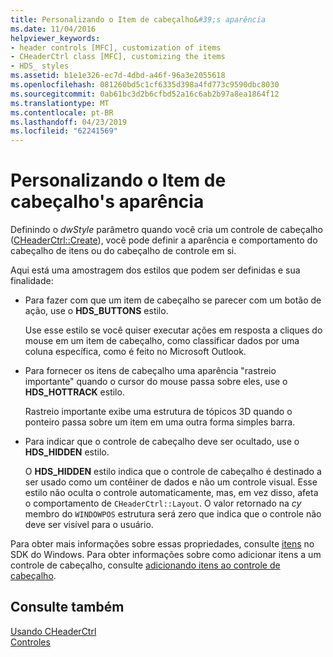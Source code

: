 ```yaml
---
title: Personalizando o Item de cabeçalho&#39;s aparência
ms.date: 11/04/2016
helpviewer_keywords:
- header controls [MFC], customization of items
- CHeaderCtrl class [MFC], customizing the items
- HDS_ styles
ms.assetid: b1e1e326-ec7d-4dbd-a46f-96a3e2055618
ms.openlocfilehash: 081260bd5c1cf6335d398a4fd773c9590dbc8030
ms.sourcegitcommit: 0ab61bc3d2b6cfbd52a16c6ab2b97a8ea1864f12
ms.translationtype: MT
ms.contentlocale: pt-BR
ms.lasthandoff: 04/23/2019
ms.locfileid: "62241569"
---
```

# <a name="customizing-the-header-item39s-appearance"></a>Personalizando o Item de cabeçalho&#39;s aparência

Definindo o *dwStyle* parâmetro quando você cria um controle de cabeçalho ([CHeaderCtrl::Create](../mfc/reference/cheaderctrl-class.md#create)), você pode definir a aparência e comportamento do cabeçalho de itens ou do cabeçalho de controle em si.

Aqui está uma amostragem dos estilos que podem ser definidas e sua finalidade:

- Para fazer com que um item de cabeçalho se parecer com um botão de ação, use o **HDS_BUTTONS** estilo.

   Use esse estilo se você quiser executar ações em resposta a cliques do mouse em um item de cabeçalho, como classificar dados por uma coluna específica, como é feito no Microsoft Outlook.

- Para fornecer os itens de cabeçalho uma aparência "rastreio importante" quando o cursor do mouse passa sobre eles, use o **HDS_HOTTRACK** estilo.

   Rastreio importante exibe uma estrutura de tópicos 3D quando o ponteiro passa sobre um item em uma outra forma simples barra.

- Para indicar que o controle de cabeçalho deve ser ocultado, use o **HDS_HIDDEN** estilo.

   O **HDS_HIDDEN** estilo indica que o controle de cabeçalho é destinado a ser usado como um contêiner de dados e não um controle visual. Esse estilo não oculta o controle automaticamente, mas, em vez disso, afeta o comportamento de `CHeaderCtrl::Layout`. O valor retornado na *cy* membro do `WINDOWPOS` estrutura será zero que indica que o controle não deve ser visível para o usuário.

Para obter mais informações sobre essas propriedades, consulte [itens](/windows/desktop/Controls/header-controls) no SDK do Windows. Para obter informações sobre como adicionar itens a um controle de cabeçalho, consulte [adicionando itens ao controle de cabeçalho](../mfc/adding-items-to-the-header-control.md).

## <a name="see-also"></a>Consulte também

[Usando CHeaderCtrl](../mfc/using-cheaderctrl.md)<br/>
[Controles](../mfc/controls-mfc.md)
